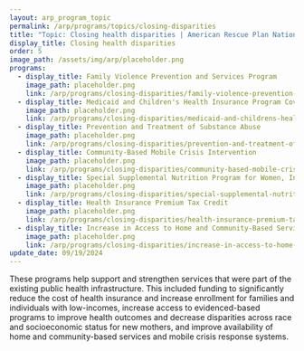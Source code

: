 ```yaml
---
layout: arp_program_topic
permalink: /arp/programs/topics/closing-disparities
title: "Topic: Closing health disparities | American Rescue Plan National Evaluation | Office of Evaluation Sciences"
display_title: Closing health disparities
order: 5
image_path: /assets/img/arp/placeholder.png
programs:
  - display_title: Family Violence Prevention and Services Program
    image_path: placeholder.png
    link: /arp/programs/closing-disparities/family-violence-prevention-and-services-program
  - display_title: Medicaid and Children's Health Insurance Program Coverage for Pregnant and Postpartum Individuals
    image_path: placeholder.png
    link: /arp/programs/closing-disparities/medicaid-and-childrens-health-insurance-program-coverage-for-pregnant-and-postpartum-individuals
  - display_title: Prevention and Treatment of Substance Abuse
    image_path: placeholder.png
    link: /arp/programs/closing-disparities/prevention-and-treatment-of-substance-abuse
  - display_title: Community-Based Mobile Crisis Intervention
    image_path: placeholder.png
    link: /arp/programs/closing-disparities/community-based-mobile-crisis-intervention
  - display_title: Special Supplemental Nutrition Program for Women, Infants, and Children Modernization
    image_path: placeholder.png
    link: /arp/programs/closing-disparities/special-supplemental-nutrition-program-for-women-infants-and-children-modernization
  - display_title: Health Insurance Premium Tax Credit
    image_path: placeholder.png
    link: /arp/programs/closing-disparities/health-insurance-premium-tax-credit
  - display_title: Increase in Access to Home and Community-Based Services
    image_path: placeholder.png
    link: /arp/programs/closing-disparities/increase-in-access-to-home-and-community-based-services
update_date: 09/19/2024
---
```


These programs help support and strengthen services that were part of the existing public health infrastructure. This included funding to significantly reduce the cost of health insurance and increase enrollment for families and individuals with low-incomes, increase access to evidenced-based programs to improve health outcomes and decrease disparities across race and socioeconomic status for new mothers, and improve availability of home and community-based services and mobile crisis response systems.
